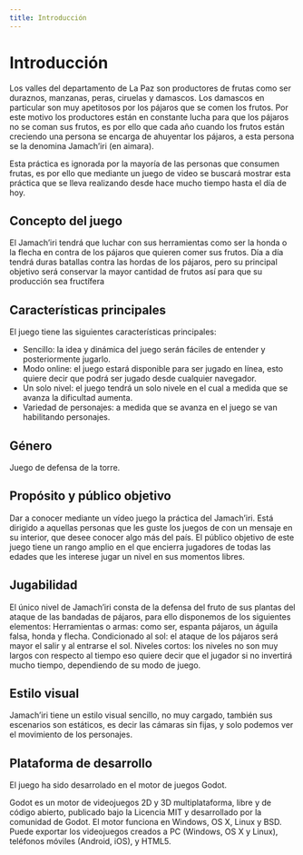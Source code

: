 ```yaml
---
title: Introducción
---
```


# Introducción

Los valles del departamento de La Paz son productores de frutas como ser duraznos, manzanas,
peras, ciruelas y damascos. Los damascos en particular son muy apetitosos por los pájaros que se
comen los frutos. Por este motivo los productores están en constante lucha para que los pájaros
no se coman sus frutos, es por ello que cada año cuando los frutos están creciendo una persona se
encarga de ahuyentar los pájaros, a esta persona se la denomina Jamach’iri (en aimara).

Esta práctica es ignorada por la mayoría de las personas que consumen frutas, es por ello que
mediante un juego de video se buscará mostrar esta práctica que se lleva realizando desde hace
mucho tiempo hasta el día de hoy.

## Concepto del juego

El Jamach’iri tendrá que luchar con sus herramientas como ser la honda o la flecha en contra
de los pájaros que quieren comer sus frutos. Día a día tendrá duras batallas contra las hordas
de los pájaros, pero su principal objetivo será conservar la mayor cantidad de frutos así para
que su producción sea fructífera

## Características principales
El juego tiene las siguientes características principales:
- Sencillo: la idea y dinámica del juego serán fáciles de entender y posteriormente jugarlo.
- Modo online: el juego estará disponible para ser jugado en línea, esto quiere decir que
podrá ser jugado desde cualquier navegador.
- Un solo nivel: el juego tendrá un solo nivele en el cual a medida que se avanza la dificultad
aumenta.
- Variedad de personajes: a medida que se avanza en el juego se van habilitando personajes.

## Género
Juego de defensa de la torre.

## Propósito y público objetivo
Dar a conocer mediante un vídeo juego la práctica del Jamach’iri.
Está dirigido a aquellas personas que les guste los juegos de con un mensaje en su interior,
que desee conocer algo más del país.
El público objetivo de este juego tiene un rango amplio en el que encierra jugadores de todas
las edades que les interese jugar un nivel en sus momentos libres.

## Jugabilidad
El único nivel de Jamach’iri consta de la defensa del fruto de sus plantas del ataque de las
bandadas de pájaros, para ello disponemos de los siguientes elementos:
Herramientas o armas: como ser, espanta pájaros, un águila falsa, honda y flecha.
Condicionado al sol: el ataque de los pájaros será mayor el salir y al entrarse el sol.
Niveles cortos: los niveles no son muy largos con respecto al tiempo eso quiere decir que el
jugador si no invertirá mucho tiempo, dependiendo de su modo de juego.

## Estilo visual
Jamach’iri tiene un estilo visual sencillo, no muy cargado, también sus escenarios son
estáticos, es decir las cámaras sin fijas, y solo podemos ver el movimiento de los personajes.

## Plataforma de desarrollo
El juego ha sido desarrolado en el motor de juegos Godot.

Godot es un motor de videojuegos 2D y 3D multiplataforma, libre y de código abierto,
publicado bajo la Licencia MIT y desarrollado por la comunidad de Godot. El motor funciona
en Windows, OS X, Linux y BSD. Puede exportar los videojuegos creados a PC (Windows, OS X
y Linux), teléfonos móviles (Android, iOS), y HTML5.